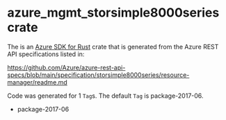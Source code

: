 # azure_mgmt_storsimple8000series crate

The is an [Azure SDK for Rust](https://github.com/Azure/azure-sdk-for-rust) crate that is generated from the Azure REST API specifications listed in:

https://github.com/Azure/azure-rest-api-specs/blob/main/specification/storsimple8000series/resource-manager/readme.md

Code was generated for 1 `Tag`s. The default `Tag` is package-2017-06.


- package-2017-06